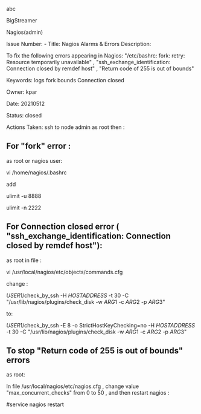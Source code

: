 abc

BigStreamer

Nagios(admin)

Issue Number: - 
Title: Nagios Alarms & Errors
Description: 

To fix the following errors appearing in Nagios:
"/etc/bashrc: fork: retry: Resource temporarily unavailable" ,
"ssh_exchange_identification: Connection closed by remdef host" , 
"Return code of 255 is out of bounds"  

Keywords: logs fork bounds Connection closed

Owner: kpar

Date: 20210512

Status: closed

Actions Taken:  ssh to node admin as root then :

For "fork" error : 
-------------------
as root or nagios user: 

vi /home/nagios/.bashrc

 add 

ulimit -u 8888

ulimit -n 2222


For Connection closed error ( "ssh_exchange_identification: Connection closed by remdef host"):
--------------------------------------------------------------------------------------------------

as root in file :  

vi /usr/local/nagios/etc/objects/commands.cfg 

change :

$USER1$/check_by_ssh  -H $HOSTADDRESS$ -t 30 -C "/usr/lib/nagios/plugins/check_disk -w $ARG1$ -c $ARG2$ -p $ARG3$"

to:

$USER1$/check_by_ssh -E 8 -o StrictHostKeyChecking=no -H $HOSTADDRESS$ -t 30 -C "/usr/lib/nagios/plugins/check_disk -w $ARG1$ -c $ARG2$ -p $ARG3$"
 

To stop "Return code of 255 is out of bounds" errors 
-------------------------------------------------------

as root:

In file /usr/local/nagios/etc/nagios.cfg , 
change value "max_concurrent_checks" from 0 to 50 , and then restart nagios :

#service nagios restart
 

